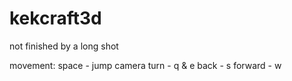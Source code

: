 # kekcraft3d
not finished by a long shot

movement:
space - jump
camera turn - q & e
back - s
forward - w
 
